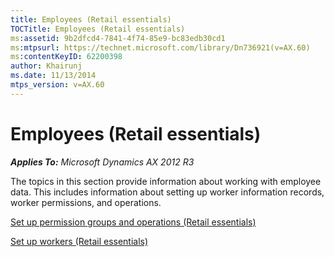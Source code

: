 ```yaml
---
title: Employees (Retail essentials)
TOCTitle: Employees (Retail essentials)
ms:assetid: 9b2dfcd4-7841-4f74-85e9-bc83edb30cd1
ms:mtpsurl: https://technet.microsoft.com/library/Dn736921(v=AX.60)
ms:contentKeyID: 62200398
author: Khairunj
ms.date: 11/13/2014
mtps_version: v=AX.60
---
```


# Employees (Retail essentials) 


_**Applies To:** Microsoft Dynamics AX 2012 R3_

The topics in this section provide information about working with employee data. This includes information about setting up worker information records, worker permissions, and operations.

[Set up permission groups and operations (Retail essentials)](set-up-permission-groups-and-operations-retail-essentials.md)

[Set up workers (Retail essentials)](set-up-workers-retail-essentials.md)

  


